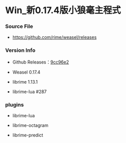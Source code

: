 # Win_新0.17.4版小狼毫主程式

### Source File

- https://github.com/rime/weasel/releases

### Version Info

- Github Releases：[9cc96e2](https://github.com/rime/weasel/releases/tag/0.17.4)

- Weasel 0.17.4

- librime 1.13.1

- librime-lua #287

### plugins

- librime-lua

- librime-octagram

- librime-predict

